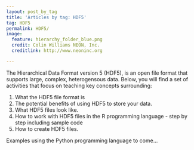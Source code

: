 ```yaml
---
layout: post_by_tag
title: 'Articles by tag: HDF5'
tag: HDF5
permalink: HDF5/
image:
  feature: hierarchy_folder_blue.png
  credit: Colin Williams NEON, Inc.
  creditlink: http://www.neoninc.org

---
```


The Hierarchical Data Format version 5 (HDF5), is an open file format that supports large, complex, heterogensous data. Below, you will find a set of activities that focus on teaching key concepts surrounding:

1. What the HDF5 file format is
2. The potential benefits of using HDF5 to store your data.
3. What HDF5 files look like.
4. How to work with HDF5 files in the R programming language - step by step including sample code
5. How to create HDF5 files.

Examples using the Python programming language to come...
